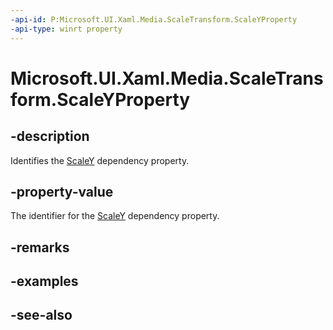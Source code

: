 ```yaml
---
-api-id: P:Microsoft.UI.Xaml.Media.ScaleTransform.ScaleYProperty
-api-type: winrt property
---
```


<!-- Property syntax
public Windows.UI.Xaml.DependencyProperty ScaleYProperty { get; }
-->

# Microsoft.UI.Xaml.Media.ScaleTransform.ScaleYProperty

## -description
Identifies the [ScaleY](scaletransform_scaley.md) dependency property.

## -property-value
The identifier for the [ScaleY](scaletransform_scaley.md) dependency property.

## -remarks

## -examples

## -see-also
